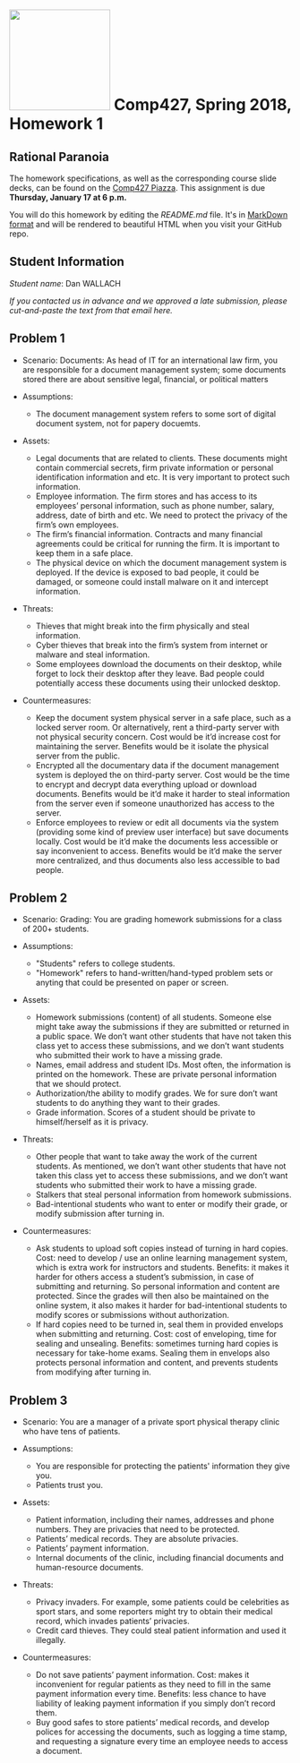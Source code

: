 # <img src="http://www.rice.edu/_images/rice-logo.jpg" width=180> Comp427, Spring 2018, Homework 1
## Rational Paranoia
The homework specifications, as well as the corresponding course slide decks,
can be found on the [Comp427 Piazza](https://piazza.com/class/jqifhp864b37ju).
This assignment is due **Thursday, January 17 at 6 p.m.**

You will do this homework by editing the _README.md_ file. It's in
[MarkDown format](https://guides.github.com/features/mastering-markdown/)
and will be rendered to beautiful HTML when you visit your GitHub repo.

## Student Information
_Student name_: Dan WALLACH

_If you contacted us in advance and we approved a late submission,
please cut-and-paste the text from that email here._

## Problem 1
- Scenario: Documents: As head of IT for an international law firm, you are responsible for a document management system; some documents stored there are about sensitive legal, financial, or political matters
- Assumptions:
  - The document management system refers to some sort of digital document system, not for papery docuemts.
  
- Assets:
  - Legal documents that are related to clients. These documents might contain commercial secrets, firm private information or personal identification information and etc. It is very important to protect such information.
  - Employee information. The firm stores and has access to its employees’ personal information, such as phone number, salary, address, date of birth and etc. We need to protect the privacy of the firm’s own employees.
  - The firm’s financial information. Contracts and many financial agreements could be critical for running the firm. It is important to keep them in a safe place.
  - The physical device on which the document management system is deployed. If the device is exposed to bad people, it could be damaged, or someone could install malware on it and intercept information.
  
- Threats:
  - Thieves that might break into the firm physically and steal information.  
  - Cyber thieves that break into the firm’s system from internet or malware and steal information.
  - Some employees download the documents on their desktop, while forget to lock their desktop after they leave. Bad people could potentially access these documents using their unlocked desktop.
  
- Countermeasures:
  - Keep the document system physical server in a safe place, such as a locked server room. Or alternatively, rent a third-party server with not physical security concern. Cost would be it’d increase cost for maintaining the server. Benefits would be it isolate the physical server from the public.
  - Encrypted all the documentary data if the document management system is deployed the on third-party server. Cost would be the time to encrypt and decrypt data everything upload or download documents. Benefits would be it’d make it harder to steal information from the server even if someone unauthorized has access to the server.
  - Enforce employees to review or edit all documents via the system (providing some kind of preview user interface) but save documents locally. Cost would be it’d make the documents less accessible or say inconvenient to access. Benefits would be it’d make the server more centralized, and thus documents also less accessible to bad people.

## Problem 2
- Scenario: Grading: You are grading homework submissions for a class of 200+ students. 
- Assumptions:
  - "Students" refers to college students.
  - "Homework" refers to hand-written/hand-typed problem sets or anyting that could be presented on paper or screen.
  
- Assets:
  - Homework submissions (content) of all students. Someone else might take away the submissions if they are submitted or returned in a public space. We don’t want other students that have not taken this class yet to access these submissions, and we don’t want students who submitted their work to have a missing grade.
  - Names, email address and student IDs. Most often, the information is printed on the homework. These are private personal information that we should protect.
  - Authorization/the ability to modify grades. We for sure don’t want students to do anything they want to their grades.
  - Grade information. Scores of a student should be private to himself/herself as it is privacy. 
  
- Threats:
  - Other people that want to take away the work of the current students. As mentioned, we don’t want other students that have not taken this class yet to access these submissions, and we don’t want students who submitted their work to have a missing grade.
  - Stalkers that steal personal information from homework submissions.
  - Bad-intentional students who want to enter or modify their grade, or modify submission after turning in.
  
- Countermeasures:
  - Ask students to upload soft copies instead of turning in hard copies. Cost: need to develop / use an online learning management system, which is extra work for instructors and students. Benefits: it makes it harder for others access a student’s submission, in case of submitting and returning. So personal information and content are protected. Since the grades will then also be maintained on the online system, it also makes it harder for bad-intentional students to modify scores or submissions without authorization. 
  - If hard copies need to be turned in, seal them in provided envelops when submitting and returning. Cost: cost of enveloping, time for sealing and unsealing. Benefits: sometimes turning hard copies is necessary for take-home exams. Sealing them in envelops also protects personal information and content, and prevents students from modifying after turning in. 


## Problem 3
- Scenario: You are a manager of a private sport physical therapy clinic who have tens of patients.
- Assumptions:
  - You are responsible for protecting the patients' information they give you.
  - Patients trust you.
  
- Assets:
  - Patient information, including their names, addresses and phone numbers. They are privacies that need to be protected.
  - Patients’ medical records. They are absolute privacies.
  - Patients’ payment information.
  - Internal documents of the clinic, including financial documents and human-resource documents.

- Threats:
  - Privacy invaders. For example, some patients could be celebrities as sport stars, and some reporters might try to obtain their medical record, which invades patients’ privacies. 
  - Credit card thieves. They could steal patient information and used it illegally.

- Countermeasures:
  - Do not save patients’ payment information. Cost: makes it inconvenient for regular patients as they need to fill in the same payment information every time.  Benefits: less chance to have liability of leaking payment information if you simply don’t record them.
  - Buy good safes to store patients’ medical records, and develop polices for accessing the documents, such as logging a time stamp, and requesting a signature every time an employee needs to access a document. 


